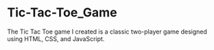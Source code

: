 # Tic-Tac-Toe_Game
The Tic Tac Toe game I created is a classic two-player game designed using HTML, CSS, and JavaScript. 
